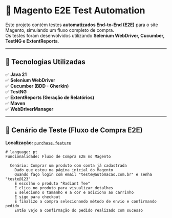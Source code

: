 # 🛒 Magento E2E Test Automation

Este projeto contém testes **automatizados End-to-End (E2E)** para o site Magento, simulando um fluxo completo de compra.  
Os testes foram desenvolvidos utilizando **Selenium WebDriver, Cucumber, TestNG e ExtentReports**.

---

## 🚀 Tecnologias Utilizadas
✅ **Java 21**  
✅ **Selenium WebDriver**  
✅ **Cucumber (BDD - Gherkin)**  
✅ **TestNG**  
✅ **ExtentReports (Geração de Relatórios)**  
✅ **Maven**  
✅ **WebDriverManager**

---

## 📝 Cenário de Teste (Fluxo de Compra E2E)
**Localização:** [`purchase.feature`](src/test/resources/features/purchase.feature)

```gherkin
# language: pt
Funcionalidade: Fluxo de Compra E2E no Magento

  Cenário: Comprar um produto com conta já cadastrada
    Dado que estou na página inicial do Magento
    Quando faço login com email "teste@automacao.com.br" e senha "teste@123"
    E escolho o produto "Radiant Tee"
    E clico no produto para visualizar detalhes
    E seleciono o tamanho e a cor e adiciono ao carrinho
    E sigo para checkout
    E finalizo a compra selecionando método de envio e confirmando pedido
    Então vejo a confirmação do pedido realizado com sucesso